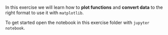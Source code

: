 In this exercise we will learn how to **plot functions** and **convert data** to the right format to use it with `matplotlib`.

To get started open the notebook in this exercise folder with `jupyter notebook`.
